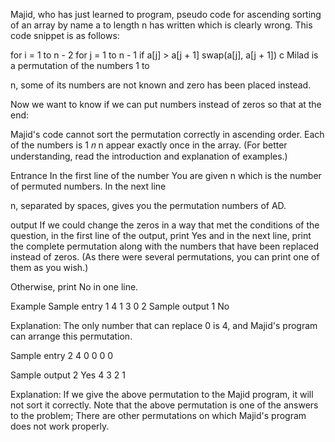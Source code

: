 Majid, who has just learned to program, pseudo code for ascending sorting of an array by name
a to length
n has written which is clearly wrong. This code snippet is as follows:

for i = 1 to n - 2
  for j = 1 to n - 1
  if a[j] > a[j + 1]
  swap(a[j], a[j + 1])
c
Milad is a permutation of the numbers 1 to

n, some of its numbers are not known and zero has been placed instead.

Now we want to know if we can put numbers instead of zeros so that at the end:

Majid's code cannot sort the permutation correctly in ascending order.
Each of the numbers is 1
𝑛
n appear exactly once in the array.
(For better understanding, read the introduction and explanation of examples.)

Entrance
In the first line of the number
You are given n which is the number of permuted numbers. In the next line

n, separated by spaces, gives you the permutation numbers of AD.

output
If we could change the zeros in a way that met the conditions of the question, in the first line of the output, print Yes and in the next line, print the complete permutation along with the numbers that have been replaced instead of zeros. (As there were several permutations, you can print one of them as you wish.)

Otherwise, print No in one line.

Example
Sample entry 1
4
1 3 0 2
Sample output 1
No

Explanation: The only number that can replace 0 is 4, and Majid's program can arrange this permutation.

Sample entry 2
4
0 0 0 0

Sample output 2
Yes
4 3 2 1

Explanation: If we give the above permutation to the Majid program, it will not sort it correctly. Note that the above permutation is one of the answers to the problem; There are other permutations on which Majid's program does not work properly.